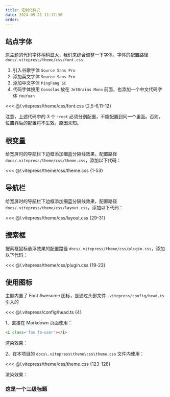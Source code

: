 ```yaml
---
title: 定制化样式
date: 2024-05-21 11:17:36
order:
---
```


## 站点字体

原主题的代码字体稍稍显大，我们来综合调整一下字体。字体的配置路径 `docs/.vitepress/theme/css/font.css`

1. 引入谷歌字体 `Source Sans Pro`
2. 添加英文字体 `Source Sans Pro`
3. 添加中文字体 `PingFang SC`
4. 代码字体换用 `Consolas` 放在 `JetBrains Mono` 前面，也添加一个中文代码字体 `YouYuan`

<<< @/.vitepress/theme/css/font.css {2,5-6,11-12}

注意，上述代码中的 3 个 `:root` 必须分别配置，不能配置到同一个里面。否则，位置靠后的配置将不生效。原因未知。

## 根变量

给宽屏时的导航栏下边框添加细蓝分隔线效果，配置路径 `docs/.vitepress/theme/css/theme.css`，添加以下代码：

<<< @/.vitepress/theme/css/theme.css {1-53}

## 导航栏

给宽屏时的导航栏下边框添加细蓝分隔线效果，配置路径 `docs/.vitepress/theme/css/layout.css`，添加以下代码：

<<< @/.vitepress/theme/css/layout.css {29-31}

## 搜索框

搜索框鼠标悬浮效果的配置路径 `docs/.vitepress/theme/css/plugin.css`，添加以下代码：

<<< @/.vitepress/theme/css/plugin.css {19-23}

## 使用图标

主题内置了 Font Awesome 图标，是通过头部文件 `.vitepress/config/head.ts` 引入的

<<< @/.vitepress/config/head.ts {4}

1、直接在 Markdown 页面使用：

```md
<i class='fas fa-user'></i>
```

渲染效果：

<i class='fas fa-user'></i>

2、在本项目的 `docs\.vitepress\theme\css\theme.css` 文件内使用：

<<< @/.vitepress/theme/css/theme.css {123-128}

渲染效果：

### 这是一个三级标题